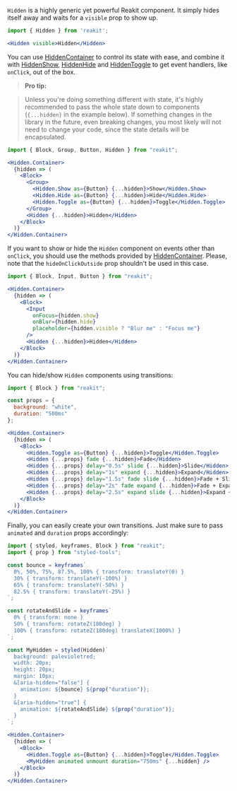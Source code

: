 `Hidden` is a highly generic yet powerful Reakit component. It simply hides itself away and waits for a `visible` prop to show up.

```jsx
import { Hidden } from 'reakit';

<Hidden visible>Hidden</Hidden>
```

You can use [HiddenContainer](HiddenContainer.md) to control its state with ease, and combine it with [HiddenShow](HiddenShow.md), [HiddenHide](HiddenHide.md) and [HiddenToggle](HiddenToggle.md) to get event handlers, like `onClick`, out of the box.

> **Pro tip:**

> Unless you're doing something different with state, it's highly recommended to pass the whole state down to components (`{...hidden}` in the example below). If something changes in the library in the future, even breaking changes, you most likely will not need to change your code, since the state details will be encapsulated.

```jsx
import { Block, Group, Button, Hidden } from "reakit";

<Hidden.Container>
  {hidden => (
    <Block>
      <Group>
        <Hidden.Show as={Button} {...hidden}>Show</Hidden.Show>
        <Hidden.Hide as={Button} {...hidden}>Hide</Hidden.Hide>
        <Hidden.Toggle as={Button} {...hidden}>Toggle</Hidden.Toggle>
      </Group>
      <Hidden {...hidden}>Hidden</Hidden>
    </Block>
  )}
</Hidden.Container>
```

If you want to show or hide the `Hidden` component on events other than `onClick`, you should use the methods provided by [HiddenContainer](HiddenContainer.md). Please, note that the `hideOnClickOutside` prop shouldn't be used in this case.

```jsx
import { Block, Input, Button } from "reakit";

<Hidden.Container>
  {hidden => (
    <Block>
      <Input
        onFocus={hidden.show}
        onBlur={hidden.hide}
        placeholder={hidden.visible ? "Blur me" : "Focus me"}
      />
      <Hidden {...hidden}>Hidden</Hidden>
    </Block>
  )}
</Hidden.Container>
```

You can hide/show `Hidden` components using transitions:

```jsx
import { Block } from "reakit";

const props = {
  background: "white",
  duration: "500ms"
};

<Hidden.Container>
  {hidden => (
    <Block>
      <Hidden.Toggle as={Button} {...hidden}>Toggle</Hidden.Toggle>
      <Hidden {...props} fade {...hidden}>Fade</Hidden>
      <Hidden {...props} delay="0.5s" slide {...hidden}>Slide</Hidden>
      <Hidden {...props} delay="1s" expand {...hidden}>Expand</Hidden>
      <Hidden {...props} delay="1.5s" fade slide {...hidden}>Fade + Slide</Hidden>
      <Hidden {...props} delay="2s" fade expand {...hidden}>Fade + Expand</Hidden>
      <Hidden {...props} delay="2.5s" expand slide {...hidden}>Expand + Slide</Hidden>
    </Block>
  )}
</Hidden.Container>
```

Finally, you can easily create your own transitions. Just make sure to pass `animated` and `duration` props accordingly:

```jsx
import { styled, keyframes, Block } from "reakit";
import { prop } from "styled-tools";

const bounce = keyframes`
  0%, 50%, 75%, 87.5%, 100% { transform: translateY(0) }
  30% { transform: translateY(-100%) }
  65% { transform: translateY(-50%) }
  82.5% { transform: translateY(-25%) }
`;

const rotateAndSlide = keyframes`
  0% { transform: none }
  50% { transform: rotateZ(180deg) }
  100% { transform: rotateZ(180deg) translateX(1000%) }
`;

const MyHidden = styled(Hidden)`
  background: palevioletred;
  width: 20px;
  height: 20px;
  margin: 10px;
  &[aria-hidden="false"] {
    animation: ${bounce} ${prop("duration")};
  }
  &[aria-hidden="true"] {
    animation: ${rotateAndSlide} ${prop("duration")};
  }
`;

<Hidden.Container>
  {hidden => (
    <Block>
      <Hidden.Toggle as={Button} {...hidden}>Toggle</Hidden.Toggle>
      <MyHidden animated unmount duration="750ms" {...hidden} />
    </Block>
  )}
</Hidden.Container>
```
